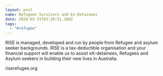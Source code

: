 ```yaml
---
layout: post
name: Refugees Survivors and Ex-Detainees
date: 2020-05-31T03:29:51.188Z
tags:
  - "#refugee"
---
```

RISE is managed, developed and run by people from Refugee and asylum seeker backgrounds. RISE is a tax-deductible organisation and your financial support will enable us to assist eX-detainees, Refugees and Asylum seekers in building their new lives in Australia.

riserefugee.org
